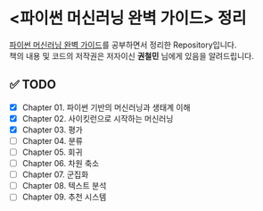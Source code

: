 # <파이썬 머신러닝 완벽 가이드> 정리

[파이썬 머신러닝 완벽 가이드](http://www.yes24.com/Product/Goods/87044746)를 공부하면서 정리한 Repository입니다.  
책의 내용 및 코드의 저작권은 저자이신 **권철민** 님에게 있음을 알려드립니다.

## ✅ TODO

- [x] Chapter 01. 파이썬 기반의 머신러닝과 생태계 이해
- [x] Chapter 02. 사이킷런으로 시작하는 머신러닝
- [x] Chapter 03. 평가
- [ ] Chapter 04. 분류
- [ ] Chapter 05. 회귀
- [ ] Chapter 06. 차원 축소
- [ ] Chapter 07. 군집화
- [ ] Chapter 08. 텍스트 분석
- [ ] Chapter 09. 추천 시스템
